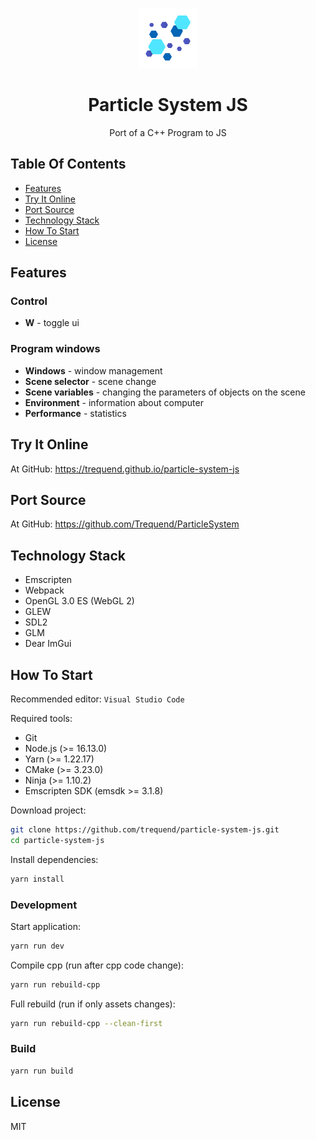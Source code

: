 <p align="center">
  <img src="media/logo.png" alt="App logo" width="96">
</p>

<h1 align="center">
  Particle System JS
</h1>

<p align="center">
  Port of a C++ Program to JS
</p>

## Table Of Contents

- [Features](#features)
- [Try It Online](#try-it-online)
- [Port Source](#port-source)
- [Technology Stack](#technology-stack)
- [How To Start](#how-to-start)
- [License](#license)

## Features

### Control

- **W** - toggle ui

### Program windows

- **Windows** - window management
- **Scene selector** - scene change
- **Scene variables** - changing the parameters of objects on the scene
- **Environment** - information about computer
- **Performance** - statistics

## Try It Online

At GitHub: https://trequend.github.io/particle-system-js

## Port Source

At GitHub: https://github.com/Trequend/ParticleSystem

## Technology Stack

- Emscripten
- Webpack
- OpenGL 3.0 ES (WebGL 2)
- GLEW
- SDL2
- GLM
- Dear ImGui

## How To Start

Recommended editor: `Visual Studio Code`

Required tools:

- Git
- Node.js (>= 16.13.0)
- Yarn (>= 1.22.17)
- CMake (>= 3.23.0)
- Ninja (>= 1.10.2)
- Emscripten SDK (emsdk >= 3.1.8)

Download project:

```bash
git clone https://github.com/trequend/particle-system-js.git
cd particle-system-js
```

Install dependencies:

```bash
yarn install
```

### Development

Start application:

```bash
yarn run dev
```

Compile cpp (run after cpp code change):

```bash
yarn run rebuild-cpp
```

Full rebuild (run if only assets changes):

```bash
yarn run rebuild-cpp --clean-first
```

### Build

```bash
yarn run build
```

## License

MIT

